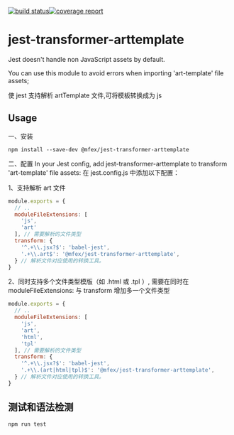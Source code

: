 [![build status](http://std.mama.cn/mfex/jest-transformer-arttemplate/badges/master/build.svg)](http://std.mama.cn/mfex/jest-transformer-arttemplate/commits/master)[![coverage report](http://std.mama.cn/mfex/jest-transformer-arttemplate/badges/master/coverage.svg)](http://std.mama.cn/mfex/jest-transformer-arttemplate/commits/master)

# jest-transformer-arttemplate

Jest doesn't handle non JavaScript assets by default.

You can use this module to avoid errors when importing 'art-template' file assets;

使 jest 支持解析 artTemplate 文件,可将模板转换成为 js 

## Usage

一、安装

```shell
npm install --save-dev @mfex/jest-transformer-arttemplate
```

二、配置
In your Jest config, add jest-transformer-arttemplate to transform 'art-template' file assets:
在 jest.config.js 中添加以下配置：

1、支持解析 art 文件
```js
module.exports = {
  // ..
  moduleFileExtensions: [
    'js',
    'art'
  ], // 需要解析的文件类型
  transform: {
    '^.+\\.jsx?$': 'babel-jest',
    '.+\\.art$': '@mfex/jest-transformer-arttemplate',
  } // 解析文件对应使用的转换工具。
}

```

2、同时支持多个文件类型模版（如 .html 或 .tpl ）, 需要在同时在 moduleFileExtensions: 与 transform  增加多一个文件类型 
```js
module.exports = {
  // ..
  moduleFileExtensions: [
    'js',
    'art',
    'html',
    'tpl'
  ], // 需要解析的文件类型
  transform: {
    '^.+\\.jsx?$': 'babel-jest',
    '.+\\.(art|html|tpl)$': '@mfex/jest-transformer-arttemplate',
  } // 解析文件对应使用的转换工具。
}

```

## 测试和语法检测
```bash
npm run test
```
